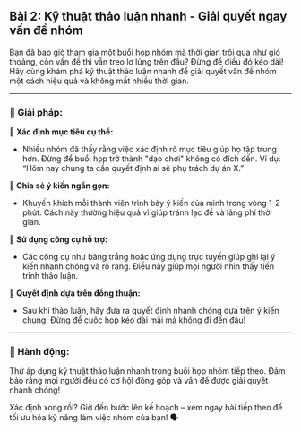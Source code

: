 ## Bài 2: Kỹ thuật thảo luận nhanh - Giải quyết ngay vấn đề nhóm

Bạn đã bao giờ tham gia một buổi họp nhóm mà thời gian trôi qua như gió thoảng, còn vấn đề thì vẫn treo lơ lửng trên đầu? Đừng để điều đó kéo dài! Hãy cùng khám phá kỹ thuật thảo luận nhanh để giải quyết vấn đề nhóm một cách hiệu quả và không mất nhiều thời gian.

---

### 📌 Giải pháp:

**🔹 Xác định mục tiêu cụ thể:**
- Nhiều nhóm đã thấy rằng việc xác định rõ mục tiêu giúp họ tập trung hơn. Đừng để buổi họp trở thành "dạo chơi" không có đích đến. Ví dụ: “Hôm nay chúng ta cần quyết định ai sẽ phụ trách dự án X.”

**🔹 Chia sẻ ý kiến ngắn gọn:**
- Khuyến khích mỗi thành viên trình bày ý kiến của mình trong vòng 1-2 phút. Cách này thường hiệu quả vì giúp tránh lạc đề và lãng phí thời gian.

**🔹 Sử dụng công cụ hỗ trợ:**
- Các công cụ như bảng trắng hoặc ứng dụng trực tuyến giúp ghi lại ý kiến nhanh chóng và rõ ràng. Điều này giúp mọi người nhìn thấy tiến trình thảo luận.

**🔹 Quyết định dựa trên đồng thuận:**
- Sau khi thảo luận, hãy đưa ra quyết định nhanh chóng dựa trên ý kiến chung. Đừng để cuộc họp kéo dài mãi mà không đi đến đâu!

---

### 🚀 Hành động:

Thử áp dụng kỹ thuật thảo luận nhanh trong buổi họp nhóm tiếp theo. Đảm bảo rằng mọi người đều có cơ hội đóng góp và vấn đề được giải quyết nhanh chóng!

Xác định xong rồi? Giờ đến bước lên kế hoạch – xem ngay bài tiếp theo để tối ưu hóa kỹ năng làm việc nhóm của bạn! 🗣️